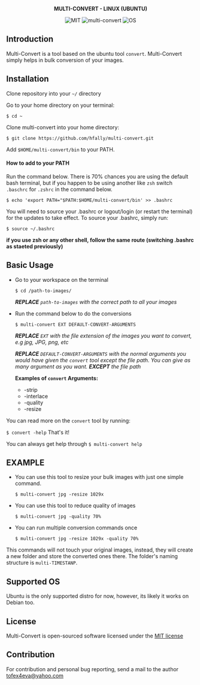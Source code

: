 <p align="center">
    <strong>
        MULTI-CONVERT - LINUX (UBUNTU)
    </strong>
</p>

<p align="center">
    <img alt="MIT" src="https://img.shields.io/badge/license-MIT-green.svg">
    <img alt="multi-convert" src="https://img.shields.io/badge/Image-Active-green.svg">
    <img alt="OS" src="https://img.shields.io/badge/os-Ubuntu-yellow.svg">
</p>


## Introduction
Multi-Convert is a tool based on the ubuntu tool ``convert``. Multi-Convert simply helps in bulk conversion of your 
images.

## Installation
Clone repository into your `~/` directory

Go to your home directory on your terminal:

`$ cd ~`

Clone multi-convert into your home directory:

`$ git clone https://github.com/hfally/multi-convert.git`

Add `$HOME/multi-convert/bin` to your PATH.

#### How to add to your PATH
Run the command below. There is 70% chances you are using the default bash terminal, but if you happen to be using
another like `zsh` switch `.baschrc` for `.zshrc` in the command below.

`$ echo 'export PATH="$PATH:$HOME/multi-convert/bin' >> .bashrc`

You will need to source your .bashrc or logout/login (or restart the terminal) for the updates to take effect. 
To source your .bashrc, simply run:

`$ source ~/.bashrc`

**if you use zsh or any other shell, follow the same route (switching .bashrc as staeted previously)**

## Basic Usage
* Go to your workspace on the terminal

    `$ cd /path-to-images/` 
    
    ***REPLACE** `path-to-images` with the correct path to all your images*

* Run the command below to do the conversions

    `$ multi-convert EXT DEFAULT-CONVERT-ARGUMENTS`
    
    ***REPLACE** `EXT` with the file extension of the images you want to convert, e.g jpg, JPG, png, etc*
    
    ***REPLACE** `DEFAULT-CONVERT-ARGUMENTS` with the normal arguments you would have given the `convert` tool except the file path. You can give as many argument as you want. **EXCEPT** the file path*
    
    **Examples of `convert` Arguments:**
    *  -strip 
    * -interlace
    * -quality
    * -resize
    
You can read more on the `convert` tool by running:
    
`$ convert -help`
That's it! 

You can always get help through `$ multi-convert help`

    
## EXAMPLE

* You can use this tool to resize your bulk images with just one simple command.

    `$ multi-convert jpg -resize 1029x`

* You can use this tool to reduce quality of images

    `$ multi-convert jpg -quality 70%`

* You can run multiple conversion commands once

    `$ multi-convert jpg -resize 1029x -quality 70%`
   

This commands will not touch your original images, instead, they will create a new folder and store the converted ones there. The folder's naming structure is `multi-TIMESTANP`.

## Supported OS
Ubuntu is the only supported distro for now, however, its likely it works on Debian too.

## License

Multi-Convert is open-sourced software licensed under the [MIT license](http://opensource.org/licenses/MIT)

## Contribution
For contribution and personal bug reporting, send a mail to the author <a href='mailto:tofex4eva@yahoo.com'>tofex4eva@yahoo.com</a>